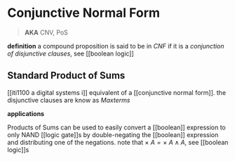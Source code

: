 # Conjunctive Normal Form

> **AKA** CNV, PoS

**definition** a compound proposition is said to be in _CNF_ if it is a _conjunction of disjunctive clauses_, see [[boolean logic]]

## Standard Product of Sums

[[iti1100 a digital systems i]] equivalent of a [[conjunctive normal form]]. the disjunctive clauses are know as _Maxterms_

**applications**

Products of Sums can be used to easily convert a [[boolean]] expression to only NAND [[logic gate]]s by double-negating the [[boolean]] expression and distributing one of the negations. note that $\times\ A = \times\ A \land A$, see [[boolean logic]]s
